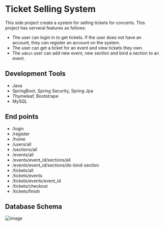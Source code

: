 # Ticket Selling System

This side project create a system for selling tickets for concerts.
This project has serveral features as follows:
- The user can login in to get tickets. If the user does not have an account, they can register an account on the system.
- The user can get a ticket for an event and view tickets they own.
- The `admin` user can add new event, new section and bind a section to an event. 

## Development Tools
- Java
- SpringBoot, Spring Security, Spring Jpa 
- Thymeleaf, Bootstrape
- MySQL

## End points
- /login
- /register
- /home
- /users/all
- /sections/all
- /events/all
- /events/event_id/sections/all
- /events/event_id/sections/do-bind-section
- /tickets/all
- /tickets/events
- /tickets/events/event_id
- /tickets/checkout
- /tickets/finish

## Database Schema

![image]([db_schema.png](https://github.com/karta88821/ticket-selling-system/blob/main/db_schema.png.png))
